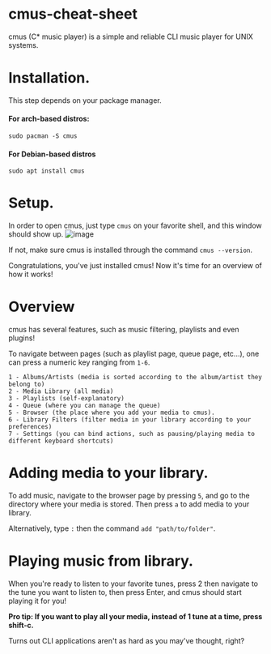 # cmus-cheat-sheet
cmus (C* music player) is a simple and reliable CLI music player for UNIX systems.

# Installation.

This step depends on your package manager.
#### For arch-based distros:
```
sudo pacman -S cmus
```

#### For Debian-based distros
```
sudo apt install cmus
```

# Setup.
In order to open cmus, just type `cmus` on your favorite shell, and this window should show up.
![image](https://user-images.githubusercontent.com/55633950/107118230-8499c900-6877-11eb-8e0d-29af49c7d29a.png)

If not, make sure cmus is installed through the command ```cmus --version```.

Congratulations, you've just installed cmus! Now it's time for an overview of how it works!

# Overview
cmus has several features, such as music filtering, playlists and even plugins!

To navigate between pages (such as playlist page, queue page, etc...), one can press a numeric key ranging from `1-6`.

```
1 - Albums/Artists (media is sorted according to the album/artist they belong to)
2 - Media Library (all media)
3 - Playlists (self-explanatory)
4 - Queue (where you can manage the queue)
5 - Browser (the place where you add your media to cmus).
6 - Library Filters (filter media in your library according to your preferences)
7 - Settings (you can bind actions, such as pausing/playing media to different keyboard shortcuts)
```

# Adding media to your library.
To add music, navigate to the browser page by pressing `5`, and go to the directory where your media is stored. Then press `a` to add media to your library.

Alternatively, type `:` then the command `add "path/to/folder"`.

# Playing music from library.
When you're ready to listen to your favorite tunes, press 2 then navigate to the tune you want to listen to, then press Enter, and cmus should start playing it for you! 

**Pro tip: If you want to play all your media, instead of 1 tune at a time, press shift-c.**

Turns out CLI applications aren't as hard as you may've thought, right?
